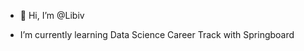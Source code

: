 - 👋 Hi, I’m @Libiv

- I’m currently learning Data Science Career Track with Springboard



<!---
- 📫 How to reach me ...
- 👀 I’m interested in ...
- 💞️ I’m looking to collaborate on ...

Libiv/Libiv is a ✨ special ✨ repository because its `README.md` (this file) appears on your GitHub profile.
You can click the Preview link to take a look at your changes.

-->
